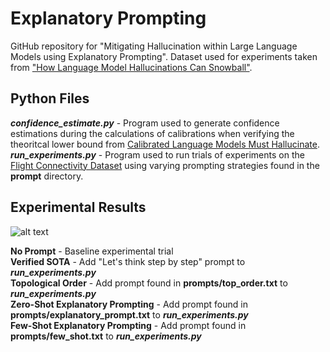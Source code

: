 # Explanatory Prompting
GitHub repository for "Mitigating Hallucination within Large Language Models using Explanatory Prompting". Dataset used for experiments taken from ["How Language Model Hallucinations Can Snowball"](https://arxiv.org/abs/2305.13534).

## Python Files
***confidence_estimate.py*** - Program used to generate confidence estimations during the calculations of calibrations when verifying the theoritcal lower bound from [Calibrated Language Models Must Hallucinate](https://arxiv.org/abs/2311.14648).<br>
***run_experiments.py*** - Program used to run trials of experiments on the [Flight Connectivity Dataset](https://github.com/Nanami18/Snowballed_Hallucination) using varying prompting strategies found in the **prompt** directory.<br>

## Experimental Results
![alt text](https://github.com/AlexBraverman/IntuitivePrompting/blob/main/intuitive_prompting.png?raw=true)

**No Prompt** - Baseline experimental trial<br>
**Verified SOTA** - Add "Let's think step by step" prompt to ***run_experiments.py***<br>
**Topological Order** - Add prompt found in **prompts/top_order.txt** to ***run_experiments.py***<br>
**Zero-Shot Explanatory Prompting** - Add prompt found in **prompts/explanatory_prompt.txt** to ***run_experiments.py***<br>
**Few-Shot Explanatory Prompting** - Add prompt found in **prompts/few_shot.txt** to ***run_experiments.py***<br>
